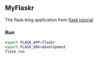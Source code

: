## MyFlaskr

The flask blog application from [flask tutorial](http://flask.pocoo.org/docs/1.0/tutorial/)

### Run
```bash
export FLASK_APP=flaskr
export FLASK_ENV=development
flask run   
```
